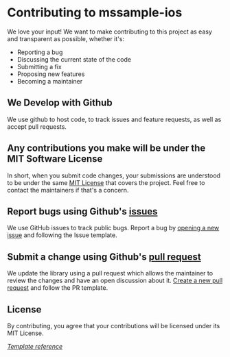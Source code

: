 # Contributing to mssample-ios

We love your input! We want to make contributing to this project as easy and transparent as possible, whether it's:

- Reporting a bug
- Discussing the current state of the code
- Submitting a fix
- Proposing new features
- Becoming a maintainer

## We Develop with Github

We use github to host code, to track issues and feature requests, as well as accept pull requests.

## Any contributions you make will be under the MIT Software License

In short, when you submit code changes, your submissions are understood to be under the same [MIT License](http://choosealicense.com/licenses/mit/) that covers the project. Feel free to contact the maintainers if that's a concern.

## Report bugs using Github's [issues](https://github.com/MarcoSantarossa/mssample-ios/issues)

We use GitHub issues to track public bugs. Report a bug by [opening a new issue](https://github.com/MarcoSantarossa/mssample-ios/issues/new) and following the Issue template.

## Submit a change using Github's [pull request](https://github.com/MarcoSantarossa/mssample-ios/pulls)

We update the library using a pull request which allows the maintainer to review the changes and have an open discussion about it. [Create a new pull request](https://github.com/MarcoSantarossa/mssample-ios/compare) and follow the PR template.

## License

By contributing, you agree that your contributions will be licensed under its MIT License.

[*Template reference*](https://gist.github.com/briandk/3d2e8b3ec8daf5a27a62)
